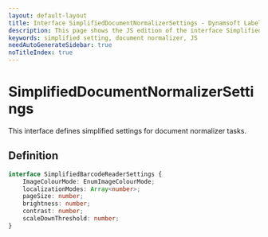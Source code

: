 ```yaml
---
layout: default-layout
title: Interface SimplifiedDocumentNormalizerSettings - Dynamsoft Label Recognizer JS Edition API Reference
description: This page shows the JS edition of the interface SimplifiedDocumentNormalizerSettings in Dynamsoft DDN Module.
keywords: simplified setting, document normalizer, JS
needAutoGenerateSidebar: true
noTitleIndex: true
---
```


# SimplifiedDocumentNormalizerSettings

This interface defines simplified settings for document normalizer tasks.

## Definition

```typescript
interface SimplifiedBarcodeReaderSettings {
    ImageColourMode: EnumImageColourMode; 
    localizationModes: Array<number>;
    pageSize: number;
    brightness: number;
    contrast: number;
    scaleDownThreshold: number;
}
```
